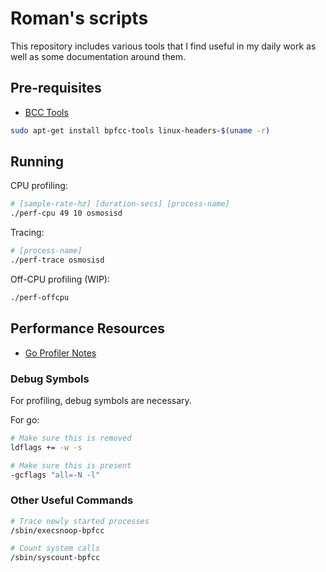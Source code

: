 # Roman's scripts

This repository includes various tools that I find useful in my daily work as well as
some documentation around them.

## Pre-requisites

- [BCC Tools](https://github.com/iovisor/bcc)

```bash
sudo apt-get install bpfcc-tools linux-headers-$(uname -r)
```

## Running

CPU profiling:
```bash
# [sample-rate-hz] [duration-secs] [process-name] 
./perf-cpu 49 10 osmosisd
```

Tracing:
```bash
# [process-name]
./perf-trace osmosisd
```

Off-CPU profiling (WIP):
```bash
./perf-offcpu
```


## Performance Resources

- [Go Profiler Notes](https://github.com/DataDog/go-profiler-notes?tab=readme-ov-file)

### Debug Symbols

For profiling, debug symbols are necessary.


For go:
```bash
# Make sure this is removed
ldflags += -w -s

# Make sure this is present
-gcflags "all=-N -l"
```

### Other Useful Commands

```bash
# Trace newly started processes
/sbin/execsnoop-bpfcc

# Count system calls
/sbin/syscount-bpfcc

```